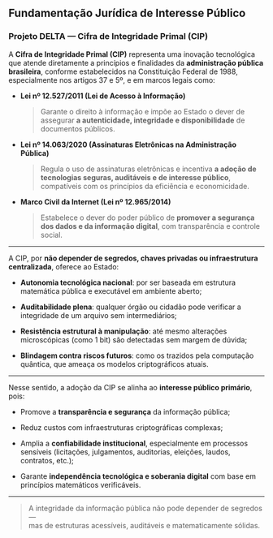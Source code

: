 ## Fundamentação Jurídica de Interesse Público  
### Projeto DELTA — Cifra de Integridade Primal (CIP)

A **Cifra de Integridade Primal (CIP)** representa uma inovação tecnológica que atende diretamente a princípios e finalidades da **administração pública brasileira**, conforme estabelecidos na Constituição Federal de 1988, especialmente nos artigos 37 e 5º, e em marcos legais como:

- **Lei nº 12.527/2011 (Lei de Acesso à Informação)**  
  > Garante o direito à informação e impõe ao Estado o dever de assegurar **a autenticidade, integridade e disponibilidade** de documentos públicos.

- **Lei nº 14.063/2020 (Assinaturas Eletrônicas na Administração Pública)**  
  > Regula o uso de assinaturas eletrônicas e incentiva **a adoção de tecnologias seguras, auditáveis e de interesse público**, compatíveis com os princípios da eficiência e economicidade.

- **Marco Civil da Internet (Lei nº 12.965/2014)**  
  > Estabelece o dever do poder público de **promover a segurança dos dados e da informação digital**, com transparência e controle social.

---

A CIP, por **não depender de segredos, chaves privadas ou infraestrutura centralizada**, oferece ao Estado:

- **Autonomia tecnológica nacional**: por ser baseada em estrutura matemática pública e executável em ambiente aberto;

- **Auditabilidade plena**: qualquer órgão ou cidadão pode verificar a integridade de um arquivo sem intermediários;

- **Resistência estrutural à manipulação**: até mesmo alterações microscópicas (como 1 bit) são detectadas sem margem de dúvida;

- **Blindagem contra riscos futuros**: como os trazidos pela computação quântica, que ameaça os modelos criptográficos atuais.

---

Nesse sentido, a adoção da CIP se alinha ao **interesse público primário**, pois:

- Promove a **transparência e segurança** da informação pública;

- Reduz custos com infraestruturas criptográficas complexas;

- Amplia a **confiabilidade institucional**, especialmente em processos sensíveis (licitações, julgamentos, auditorias, eleições, laudos, contratos, etc.);

- Garante **independência tecnológica e soberania digital** com base em princípios matemáticos verificáveis.

---

> A integridade da informação pública não pode depender de segredos —  
> mas de estruturas acessíveis, auditáveis e matematicamente sólidas.
